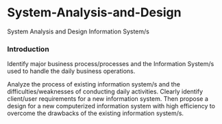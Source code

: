 # System-Analysis-and-Design
System Analysis and Design Information System/s

<h3>Introduction</h3>
<p>Identify major business process/processes and the Information System/s used to handle the daily business operations.<p> 
  
<p>Analyze the process of existing information system/s and the difficulties/weaknesses of conducting daily activities. Clearly identify client/user requirements for a new information system. Then propose a design for a new computerized information system with high efficiency to overcome the drawbacks of the existing information system/s.<p>
